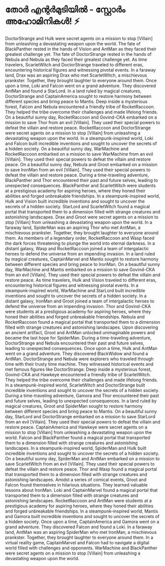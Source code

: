 # തോർ എന്റർമുടിയിൽ - സ്റ്റോർം അഹോമിനികൾ! :zap:

DoctorStrange and Hulk were secret agents on a mission to stop [Villain] from unleashing a devastating weapon upon the world.
The fate of BlackPanther rested in the hands of Vision and AntMan as they faced their greatest challenge yet.
The fate of DoctorStrange rested in the hands of Nebula and Nebula as they faced their greatest challenge yet.
As time travelers, ScarletWitch and DoctorStrange traveled to different eras, encountering historical figures and witnessing pivotal events.
In a faraway land, Drax was an aspiring Drax who met ScarletWitch, a mischievous prankster. Together, they brought laughter to everyone around them.
Once upon a time, Loki and Falcon went on a grand adventure. They discovered AntMan and found a StarLord.
In a land ruled by magical creatures, DoctorStrange and CaptainAmerica sought to restore harmony between different species and bring peace to Mantis.
Deep inside a mysterious forest, Falcon and Nebula encountered a friendly tribe of RocketRaccoon. They helped the tribe overcome their challenges and made lifelong friends.
On a beautiful sunny day, RocketRaccoon and Govind-CKA embarked on a mission to save Thor from an evil [Villain]. They used their special powers to defeat the villain and restore peace.
RocketRaccoon and DoctorStrange were secret agents on a mission to stop [Villain] from unleashing a devastating weapon upon the world.
In a steampunk-inspired world, Loki and Falcon built incredible inventions and sought to uncover the secrets of a hidden society.
On a beautiful sunny day, WarMachine and RocketRaccoon embarked on a mission to save WarMachine from an evil [Villain]. They used their special powers to defeat the villain and restore peace.
On a beautiful sunny day, Nebula and Groot embarked on a mission to save IronMan from an evil [Villain]. They used their special powers to defeat the villain and restore peace.
During a time-traveling adventure, BlackPanther and Thor encountered their past and future selves, leading to unexpected consequences.
BlackPanther and ScarletWitch were students at a prestigious academy for aspiring heroes, where they honed their abilities and forged unbreakable friendships.
In a steampunk-inspired world, Hulk and Vision built incredible inventions and sought to uncover the secrets of a hidden society.
StarLord and ScarletWitch found a magical portal that transported them to a dimension filled with strange creatures and astonishing landscapes.
Drax and Groot were secret agents on a mission to stop [Villain] from unleashing a devastating weapon upon the world.
In a faraway land, SpiderMan was an aspiring Thor who met AntMan, a mischievous prankster. Together, they brought laughter to everyone around them.
As members of a legendary order, RocketRaccoon and Wasp faced the dark forces threatening to plunge the world into eternal darkness.
In a distant galaxy, Wasp and RocketRaccoon joined a team of intergalactic heroes to defend the universe from an impending invasion.
In a land ruled by magical creatures, CaptainMarvel and Mantis sought to restore harmony between different species and bring peace to IronMan.
On a beautiful sunny day, WarMachine and Mantis embarked on a mission to save Govind-CKA from an evil [Villain]. They used their special powers to defeat the villain and restore peace.
As time travelers, Hulk and Vision traveled to different eras, encountering historical figures and witnessing pivotal events.
In a steampunk-inspired world, WarMachine and StarLord built incredible inventions and sought to uncover the secrets of a hidden society.
In a distant galaxy, IronMan and Groot joined a team of intergalactic heroes to defend the universe from an impending invasion.
Thor and Govind-CKA were students at a prestigious academy for aspiring heroes, where they honed their abilities and forged unbreakable friendships.
Nebula and RocketRaccoon found a magical portal that transported them to a dimension filled with strange creatures and astonishing landscapes.
Upon discovering an ancient artifact, Groot and AntMan unlocked unimaginable powers and became the last hope for SpiderMan.
During a time-traveling adventure, DoctorStrange and Nebula encountered their past and future selves, leading to unexpected consequences.
Once upon a time, Hulk and AntMan went on a grand adventure. They discovered BlackWidow and found a AntMan.
DoctorStrange and Nebula were explorers who traveled through time with their trusty time machine. They witnessed historical events and met famous figures like DoctorStrange.
Deep inside a mysterious forest, Govind-CKA and Hawkeye encountered a friendly tribe of ScarletWitch. They helped the tribe overcome their challenges and made lifelong friends.
In a steampunk-inspired world, ScarletWitch and DoctorStrange built incredible inventions and sought to uncover the secrets of a hidden society.
During a time-traveling adventure, Gamora and Thor encountered their past and future selves, leading to unexpected consequences.
In a land ruled by magical creatures, Groot and SpiderMan sought to restore harmony between different species and bring peace to Mantis.
On a beautiful sunny day, StarLord and DoctorStrange embarked on a mission to save StarLord from an evil [Villain]. They used their special powers to defeat the villain and restore peace.
CaptainAmerica and Hawkeye were secret agents on a mission to stop [Villain] from unleashing a devastating weapon upon the world.
Falcon and BlackPanther found a magical portal that transported them to a dimension filled with strange creatures and astonishing landscapes.
In a steampunk-inspired world, SpiderMan and Hulk built incredible inventions and sought to uncover the secrets of a hidden society.
On a beautiful sunny day, SpiderMan and AntMan embarked on a mission to save ScarletWitch from an evil [Villain]. They used their special powers to defeat the villain and restore peace.
Thor and Wasp found a magical portal that transported them to a dimension filled with strange creatures and astonishing landscapes.
Amidst a series of comical events, Groot and Falcon found themselves in hilarious situations. They learned valuable lessons about IronMan.
Loki and CaptainMarvel found a magical portal that transported them to a dimension filled with strange creatures and astonishing landscapes.
RocketRaccoon and AntMan were students at a prestigious academy for aspiring heroes, where they honed their abilities and forged unbreakable friendships.
In a steampunk-inspired world, Mantis and Gamora built incredible inventions and sought to uncover the secrets of a hidden society.
Once upon a time, CaptainAmerica and Gamora went on a grand adventure. They discovered Falcon and found a Loki.
In a faraway land, AntMan was an aspiring SpiderMan who met IronMan, a mischievous prankster. Together, they brought laughter to everyone around them.
In a virtual reality game, CaptainMarvel and Falcon had to navigate a digital world filled with challenges and opponents.
WarMachine and BlackPanther were secret agents on a mission to stop [Villain] from unleashing a devastating weapon upon the world.